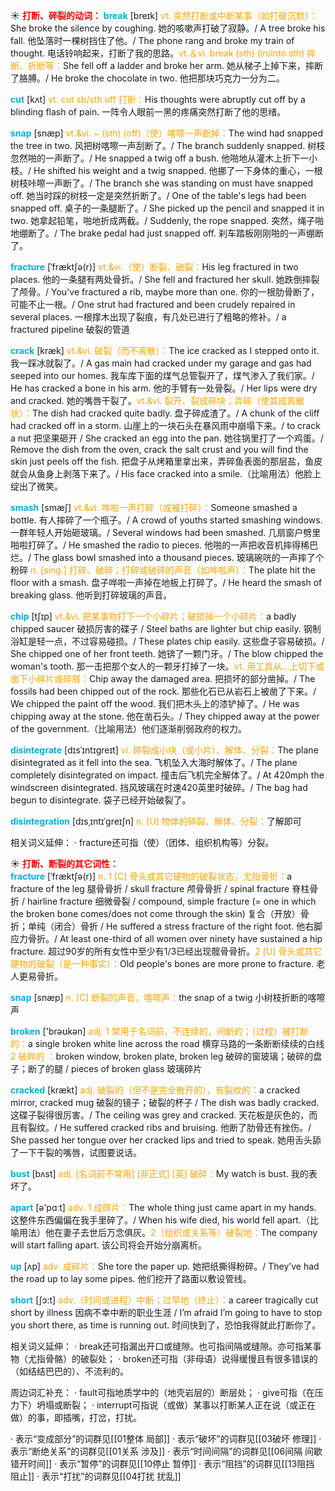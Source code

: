 ☀ <font color="red">**打断、碎裂的动词：**</font>
<font color="sky blue">**break**</font> [breɪk] 
<font color="orange">vt. 突然打断或中断某事（如打破沉默）：</font>She broke the silence by coughing. 她的咳嗽声打破了寂静。/ A tree broke his fall. 他坠落时一棵树挡住了他。/ The phone rang and broke my train of thought. 电话铃响起来，打断了我的思路。<font color="orange">vt.＆vi. break (sth) (in/into sth) 摔断、折断等：</font>She fell off a ladder and broke her arm. 她从梯子上掉下来，摔断了胳膊。/ He broke the chocolate in two. 他把那块巧克力一分为二。

<font color="sky blue">**cut**</font> [kʌt] 
<font color="orange">vt. cut sb/sth off 打断：</font>His thoughts were abruptly cut off by a blinding flash of pain. 一阵令人眼前一黑的疼痛突然打断了他的思绪。
           
<font color="sky blue">**snap**</font> [snæp]
<font color="orange">vt.&vi. ~ (sth) (off)（使）喀嚓一声断掉：</font>The wind had snapped the tree in two. 风把树喀嚓一声刮断了。/ The branch suddenly snapped. 树枝忽然啪的一声断了。/ He snapped a twig off a bush. 他啪地从灌木上折下一小枝。/ He shifted his weight and a twig snapped. 他挪了一下身体的重心，一根树枝咔嚓一声断了。/ The branch she was standing on must have snapped off. 她当时踩的树枝一定是突然折断了。/ One of the table's legs had been snapped off. 桌子的一条腿断了。/ She picked up the pencil and snapped it in two. 她拿起铅笔，啪地折成两截。/ Suddenly, the rope snapped. 突然，绳子啪地绷断了。/ The brake pedal had just snapped off. 刹车踏板刚刚啪的一声绷断了。
           
<font color="sky blue">**fracture**</font> [ˈfræktʃə(r)]
<font color="orange">vt.&vi.（使）断裂、破裂：</font>His leg fractured in two places. 他的一条腿有两处骨折。/ She fell and fractured her skull. 她跌倒摔裂了颅骨。/ You've fractured a rib, maybe more than one. 你的一根肋骨断了，可能不止一根。/ One strut had fractured and been crudely repaired in several places. 一根撑木出现了裂痕，有几处已进行了粗略的修补。/ a fractured pipeline 破裂的管道
           
<font color="sky blue">**crack**</font> [kræk]
<font color="orange">vt.&vi. 破裂（而不离散）：</font>The ice cracked as I stepped onto it. 我一踩冰就裂了。/ A gas main had cracked under my garage and gas had seeped into our homes. 我车库下面的煤气总管裂开了，煤气渗入了我们家。/ He has cracked a bone in his arm. 他的手臂有一处骨裂。/ Her lips were dry and cracked. 她的嘴唇干裂了。<font color="orange">vt.&vi. 裂开、裂成碎块；弄碎（使其成离散状）：</font>The dish had cracked quite badly. 盘子碎成渣了。/ A chunk of the cliff had cracked off in a storm. 山崖上的一块石头在暴风雨中崩塌下来。/ to crack a nut 把坚果砸开 / She cracked an egg into the pan. 她往锅里打了一个鸡蛋。/ Remove the dish from the oven, crack the salt crust and you will find the skin just peels off the fish. 把盘子从烤箱里拿出来，弄碎鱼表面的那层盐，鱼皮就会从鱼身上剥落下来了。/ His face cracked into a smile.（比喻用法）他脸上绽出了微笑。
           
<font color="sky blue">**smash**</font> [smæʃ]
<font color="orange">vt.&vi. 哗啦一声打碎（或被打碎）：</font>Someone smashed a bottle. 有人摔碎了一个瓶子。/ A crowd of youths started smashing windows. 一群年轻人开始砸玻璃。/ Several windows had been smashed. 几扇窗户劈里啪啦打碎了。/ He smashed the radio to pieces. 他啪的一声把收音机摔得稀巴烂。/ The glass bowl smashed into a thousand pieces. 玻璃碗咣的一声摔了个粉碎 <font color="orange">n. [sing.] 打碎、破碎；打碎或破碎的声音（如哗啦声）：</font>The plate hit the floor with a smash. 盘子哗啦一声掉在地板上打碎了。/ He heard the smash of breaking glass. 他听到打碎玻璃的声音。
                      
<font color="sky blue">**chip**</font> [tʃɪp]
<font color="orange">vt.&vi. 把某事物打下一个小碎片；破损掉一个小碎片：</font>a badly chipped saucer 破损厉害的碟子 / Steel baths are lighter but chip easily. 钢制浴缸是轻一点，不过容易碰损。/ These plates chip easily. 这些盘子容易破损。/ She chipped one of her front teeth. 她锛了一颗门牙。/ The blow chipped the woman's tooth. 那一击把那个女人的一颗牙打掉了一块。<font color="orange">vt. 用工具从…上切下或凿下小碎片或碎屑：</font>Chip away the damaged area. 把损坏的部分凿掉。/ The fossils had been chipped out of the rock. 那些化石已从岩石上被凿了下来。/ We chipped the paint off the wood. 我们把木头上的漆铲掉了。/ He was chipping away at the stone. 他在凿石头。/ They chipped away at the power of the government.（比喻用法）他们逐渐削弱政府的权力。

<font color="sky blue">**disintegrate**</font> [dɪsˈɪntɪgreɪt]
<font color="orange">vi. 碎裂成小块（或小片）、解体、分裂：</font>The plane disintegrated as it fell into the sea. 飞机坠入大海时解体了。/ The plane completely disintegrated on impact. 撞击后飞机完全解体了。/ At 420mph the windscreen disintegrated. 挡风玻璃在时速420英里时破碎。/ The bag had begun to disintegrate. 袋子已经开始破裂了。
           
<font color="sky blue">**disintegration**</font> [dɪsˌɪntɪˈgreɪʃn]
<font color="orange">n. [U] 物体的碎裂、解体、分裂：</font>了解即可
           
相关词义延伸：
· fracture还可指（使）（团体、组织机构等）分裂。

☀ <font color="red">**打断、断裂的其它词性：**</font>           
<font color="sky blue">**fracture**</font> [ˈfræktʃə(r)]
<font color="orange">n. 1 [C] 骨头或其它硬物的破裂状态，尤指骨折：</font>a fracture of the leg 腿骨骨折 / skull fracture 颅骨骨折 / spinal fracture 脊柱骨折 / hairline fracture 细微骨裂 / compound, simple fracture (= one in which the broken bone comes/does not come through the skin) 复合（开放）骨折；单纯（闭合）骨折 / He suffered a stress fracture of the right foot. 他右脚应力骨折。/ At least one-third of all women over ninety have sustained a hip fracture. 超过90岁的所有女性中至少有1/3已经出现髋骨骨折。<font color="orange">2 [U] 骨头或其它硬物的破裂（是一种事实）：</font>Old people's bones are more prone to fracture. 老人更易骨折。
           
<font color="sky blue">**snap**</font> [snæp]
<font color="orange">n. [C] 断裂的声音，喀嚓声：</font>the snap of a twig 小树枝折断的喀嚓声

<font color="sky blue">**broken**</font> ['brəʊkən] 
<font color="orange">adj. 1 常用于名词前，不连续的，间断的；（过程）被打断的：</font>a single broken white line across the road 横穿马路的一条断断续续的白线 <font color="orange">2 破碎的 ：</font>broken window, broken plate, broken leg 破碎的窗玻璃；破碎的盘子；断了的腿 / pieces of broken glass 玻璃碎片
           
<font color="sky blue">**cracked**</font> [krækt]
<font color="orange">adj. 破裂的（但不是完全散开的），有裂纹的：</font>a cracked mirror, cracked mug 破裂的镜子；破裂的杯子 / The dish was badly cracked. 这碟子裂得很厉害。/ The ceiling was grey and cracked. 天花板是灰色的，而且有裂纹。/ He suffered cracked ribs and bruising. 他断了肋骨还有挫伤。/ She passed her tongue over her cracked lips and tried to speak. 她用舌头舔了一下干裂的嘴唇，试图要说话。
           
<font color="sky blue">**bust**</font> [bʌst]
<font color="orange">adj. [名词前不常用] [非正式] [英] 破碎：</font>My watch is bust. 我的表坏了。
           
<font color="sky blue">**apart**</font> [ə'pɑːt]
<font color="orange">adv. 1 成碎片：</font>The whole thing just came apart in my hands. 这整件东西偏偏在我手里碎了。/ When his wife died, his world fell apart.（比喻用法）他在妻子去世后万念俱灰。<font color="orange">2（组织或关系等）破裂地：</font>The company will start falling apart. 该公司将会开始分崩离析。

<font color="sky blue">**up**</font> [ʌp]
<font color="orange">adv. 成碎片：</font>She tore the paper up. 她把纸撕得粉碎。/ They’ve had the road up to lay some pipes. 他们挖开了路面以敷设管线。

<font color="sky blue">**short**</font> [ʃɔ:t] 
<font color="orange">adv.（时间或进程）中断；过早地（终止）：</font>a career tragically cut short by illness 因病不幸中断的职业生涯 / I’m afraid I’m going to have to stop you short there, as time is running out. 时间快到了，恐怕我得就此打断你了。

相关词义延伸：
· break还可指漏出开口或缝隙。也可指间隔或缝隙。亦可指某事物（尤指骨骼）的破裂处；
· broken还可指（非母语）说得缓慢且有很多错误的（如结结巴巴的）、不流利的。

周边词汇补充：
· fault可指地质学中的（地壳岩层的）断层处；
· give可指（在压力下）坍塌或断裂；
· interrupt可指说（或做）某事以打断某人正在说（或正在做）的事，即插嘴，打岔，打扰。

· 表示“变成部分”的词群见[[01整体 局部]]
· 表示“破坏”的词群见[[03破坏 修理]]
· 表示“断绝关系”的词群见[[01关系 涉及]]
· 表示“时间间隔”的词群见[[06间隔 间歇 错开时间]]
· 表示“暂停”的词群见[[10停止 暂停]]
· 表示“阻挡”的词群见[[13阻挡 阻止]]
· 表示“打扰”的词群见[[04打扰 扰乱]]
